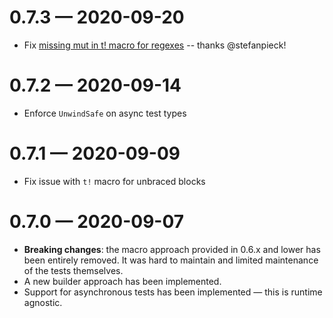 # 0.7.3 — 2020-09-20

- Fix [missing mut in t! macro for regexes](https://github.com/bbqsrc/cucumber-rust/issues/68) -- thanks @stefanpieck!

# 0.7.2 — 2020-09-14

- Enforce `UnwindSafe` on async test types

# 0.7.1 — 2020-09-09

- Fix issue with `t!` macro for unbraced blocks

# 0.7.0 — 2020-09-07

- **Breaking changes**: the macro approach provided in 0.6.x and lower has been entirely removed. It was hard to maintain and limited maintenance of the tests themselves.
- A new builder approach has been implemented.
- Support for asynchronous tests has been implemented — this is runtime agnostic.
